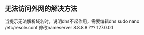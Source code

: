 ## 无法访问外网的解决方法
当提示无法解析域名时，说明dns不起作用，需要编辑dns
sudo nano /etc/resolv.conf
修改nameserver 8.8.8.8 ??? 127.0.0.1

